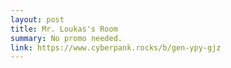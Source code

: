```yaml
---
layout: post
title: Mr. Loukas's Room
summary: No promo needed.
link: https://www.cyberpank.rocks/b/gen-ypy-gjz
---
```

